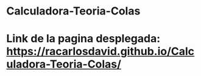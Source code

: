 # Calculadora-Teoria-Colas
# Link de la pagina desplegada: https://racarlosdavid.github.io/Calculadora-Teoria-Colas/
